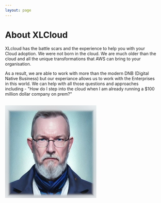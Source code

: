```yaml
---
layout: page
---
```


# About XLCloud

XLcloud has the battle scars and the experience to help you with your Cloud adoption. We were not born in the cloud. We are much older than the cloud and all the unique transformations that AWS can bring to your organisation. 

As a result, we are able to work with more than the modern DNB (Digital Native Business) but our experiance allows us to work with the Enterprises in this world. We can help with all those questions and approaches including - "How do I step into the cloud when I am already running a $100 million dollar company on prem?"

## 

![Jason](/assets/images/jason.jpeg)